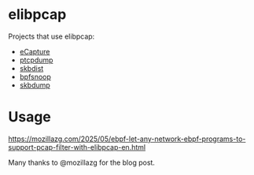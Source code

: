 # elibpcap

Projects that use elibpcap:

- [eCapture](https://github.com/gojue/ecapture)
- [ptcpdump](https://github.com/mozillazg/ptcpdump)
- [skbdist](https://github.com/Asphaltt/skbdist)
- [bpfsnoop](https://github.com/bpfsnoop/bpfsnoop)
- [skbdump](https://github.com/jschwinger233/skbdump)

# Usage

https://mozillazg.com/2025/05/ebpf-let-any-network-ebpf-programs-to-support-pcap-filter-with-elibpcap-en.html

Many thanks to @mozillazg for the blog post.
